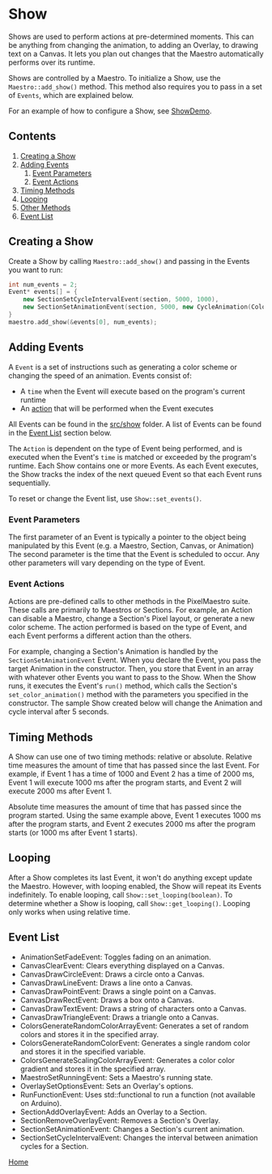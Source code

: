 # Show
Shows are used to perform actions at pre-determined moments. This can be anything from changing the animation, to adding an Overlay, to drawing text on a Canvas. It lets you plan out changes that the Maestro automatically performs over its runtime.

Shows are controlled by a Maestro. To initialize a Show, use the `Maestro::add_show()` method. This method also requires you to pass in a set of `Events`, which are explained below.

For an example of how to configure a Show, see [ShowDemo](../gui/demo/showdemo.cpp).

## Contents
1. [Creating a Show](#creating-a-show)
2. [Adding Events](#adding-events)
	1. [Event Parameters](#event-parameters)
	2. [Event Actions](#event-actions)
3. [Timing Methods](#timing-methods)
4. [Looping](#looping)
5. [Other Methods](#other-methods)
6. [Event List](#event-list)

## Creating a Show
Create a Show by calling `Maestro::add_show()` and passing in the Events you want to run:

```c++
int num_events = 2;
Event* events[] = {
	new SectionSetCycleIntervalEvent(section, 5000, 1000),
	new SectionSetAnimationEvent(section, 5000, new CycleAnimation(Colors::COLORHWEEL, 12))
}
maestro.add_show(&events[0], num_events);
```

## Adding Events
A `Event` is a set of instructions such as generating a color scheme or changing the speed of an animation. Events consist of:
* A `time` when the Event will execute based on the program's current runtime
* An [action](#event-actions) that will be performed when the Event executes

All Events can be found in the [src/show](../src/show) folder. A list of Events can be found in the [Event List](#event-list) section below.

The `Action` is dependent on the type of Event being performed, and is executed when the Event's `time` is matched or exceeded by the program's runtime. Each Show contains one or more Events. As each Event executes, the Show tracks the index of the next queued Event so that each Event runs sequentially.

To reset or change the Event list, use `Show::set_events()`.

### Event Parameters
The first parameter of an Event is typically a pointer to the object being manipulated by this Event (e.g. a Maestro, Section, Canvas, or Animation) The second parameter is the time that the Event is scheduled to occur. Any other parameters will vary depending on the type of Event.

### Event Actions
Actions are pre-defined calls to other methods in the PixelMaestro suite. These calls are primarily to Maestros or Sections. For example, an Action can disable a Maestro, change a Section's Pixel layout, or generate a new color scheme. The action performed is based on the type of Event, and each Event performs a different action than the others.

For example, changing a Section's Animation is handled by the `SectionSetAnimationEvent` Event. When you declare the Event, you pass the target Animation in the constructor. Then, you store that Event in an array with whatever other Events you want to pass to the Show. When the Show runs, it executes the Event's `run()` method, which calls the Section's `set_color_animation()` method with the parameters you specified in the constructor. The sample Show created below will change the Animation and cycle interval after 5 seconds.

## Timing Methods
A Show can use one of two timing methods: relative or absolute. Relative time measures the amount of time that has passed since the last Event. For example, if Event 1 has a time of 1000 and Event 2 has a time of 2000 ms, Event 1 will execute 1000 ms after the program starts, and Event 2 will execute 2000 ms after Event 1.

Absolute time measures the amount of time that has passed since the program started. Using the same example above, Event 1 executes 1000 ms after the program starts, and Event 2 executes 2000 ms after the program starts (or 1000 ms after Event 1 starts).

## Looping
After a Show completes its last Event, it won't do anything except update the Maestro. However, with looping enabled, the Show will repeat its Events indefinitely. To enable looping, call `Show::set_looping(boolean)`. To determine whether a Show is looping, call `Show::get_looping()`. Looping only works when using relative time.

## Event List
* AnimationSetFadeEvent: Toggles fading on an animation.
* CanvasClearEvent: Clears everything displayed on a Canvas.
* CanvasDrawCircleEvent: Draws a circle onto a Canvas.
* CanvasDrawLineEvent: Draws a line onto a Canvas.
* CanvasDrawPointEvent: Draws a single point on a Canvas.
* CanvasDrawRectEvent: Draws a box onto a Canvas.
* CanvasDrawTextEvent: Draws a string of characters onto a Canvas.
* CanvasDrawTriangleEvent: Draws a triangle onto a Canvas.
* ColorsGenerateRandomColorArrayEvent: Generates a set of random colors and stores it in the specified array.
* ColorsGenerateRandomColorEvent: Generates a single random color and stores it in the specified variable.
* ColorsGenerateScalingColorArrayEvent: Generates a color color gradient and stores it in the specified array.
* MaestroSetRunningEvent: Sets a Maestro's running state.
* OverlaySetOptionsEvent: Sets an Overlay's options.
* RunFunctionEvent: Uses std::functional to run a function (not available on Arduino).
* SectionAddOverlayEvent: Adds an Overlay to a Section.
* SectionRemoveOverlayEvent: Removes a Section's Overlay.
* SectionSetAnimationEvent: Changes a Section's current animation.
* SectionSetCycleIntervalEvent: Changes the interval between animation cycles for a Section.

[Home](README.md)
